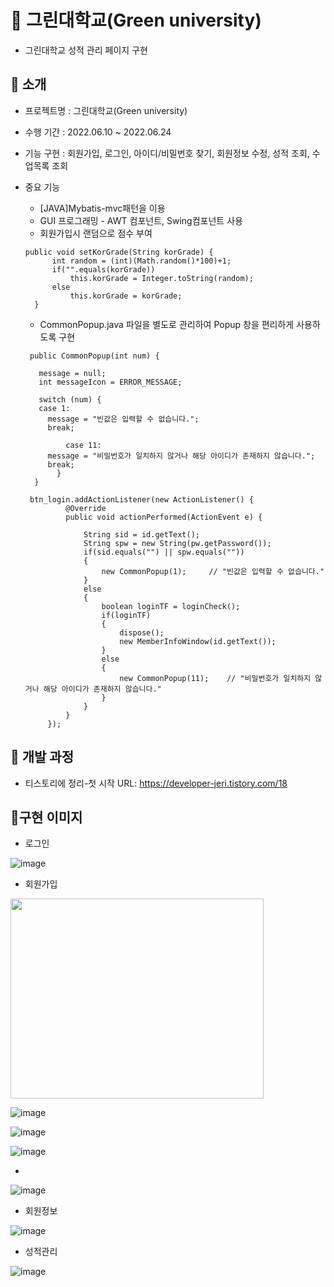 📌 그린대학교(Green university)
====================

* 그린대학교 성적 관리 페이지 구현

🔸 소개
------------

* 프로젝트명 : 그린대학교(Green university)
* 수행 기간  : 2022.06.10 ~ 2022.06.24
* 기능 구현  : 회원가입, 로그인, 아이디/비밀번호 찾기, 회원정보 수정, 성적 조회, 수업목록 조회
* 중요 기능
  * [JAVA]Mybatis-mvc패턴을 이용
  * GUI 프로그래밍 - AWT 컴포넌트, Swing컴포넌트 사용
  * 회원가입시 랜덤으로 점수 부여
  ```
  public void setKorGrade(String korGrade) {
		int random = (int)(Math.random()*100)+1;
		if("".equals(korGrade))
			this.korGrade = Integer.toString(random);
		else
			this.korGrade = korGrade;
	}
  ```
  * CommonPopup.java 파일을 별도로 관리하여 Popup 창을 편리하게 사용하도록 구현
 
   ```
    public CommonPopup(int num) {

      message = null;
      int messageIcon = ERROR_MESSAGE;

      switch (num) {
      case 1:
        message = "빈값은 입력할 수 없습니다.";
        break;

            case 11:
        message = "비밀번호가 일치하지 않거나 해당 아이디가 존재하지 않습니다.";
        break;
          }
     }
     ```
  
   ``` 
    btn_login.addActionListener(new ActionListener() {
			@Override
			public void actionPerformed(ActionEvent e) {
				
				String sid = id.getText();
				String spw = new String(pw.getPassword());
				if(sid.equals("") || spw.equals(""))
				{
					new CommonPopup(1);		// "빈값은 입력할 수 없습니다."
				}
				else
				{
					boolean loginTF = loginCheck();
					if(loginTF)
					{
						dispose();
						new MemberInfoWindow(id.getText());
					}
					else
					{
						new CommonPopup(11);	// "비밀번호가 일치하지 않거나 해당 아이디가 존재하지 않습니다."
					}
				}
			}
		});
  ```
🔸 개발 과정
------------
* 티스토리에 정리-첫 시작 URL: <https://developer-jeri.tistory.com/18> 

🔸구현 이미지
------------
* 로그인

![image](https://user-images.githubusercontent.com/102607435/223306626-52d1f4a0-eb0e-4b95-b7ae-768db8fac490.png)

* 회원가입

<img src="https://user-images.githubusercontent.com/102607435/223306770-23aa592a-b59b-4f15-972a-dfbd97afd05d.png" width="405" height="320">

![image](https://user-images.githubusercontent.com/102607435/223307897-e687cdbc-6eff-414a-9522-50f29e98775e.png)

![image](https://user-images.githubusercontent.com/102607435/223307975-c5eb09c5-3dfa-4562-be73-dceadcb7e6c0.png)

![image](https://user-images.githubusercontent.com/102607435/223308039-e33f7d5d-4a1f-4430-9a3c-be20d4c6e75a.png)

* 

![image](https://user-images.githubusercontent.com/102607435/223307194-f0368b55-6a42-466b-ab37-c66583e58bb5.png)

* 회원정보 

![image](https://user-images.githubusercontent.com/102607435/223307307-c47b1188-1b03-48ea-8085-341b8f3bf93f.png)

* 성적관리

![image](https://user-images.githubusercontent.com/102607435/223307371-9db28d9b-0f08-42b2-9368-8f1abc815885.png)




 
 
